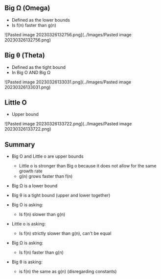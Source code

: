 ## Big Ω (Omega) 

- Defined as the lower bounds
- Is f(n) faster than g(n)

![Pasted image 20230326132756.png](../Images/Pasted image 20230326132756.png)

## Big θ (Theta)

- Defined as the tight bound
- In Big O AND Big Ω

![Pasted image 20230326133031.png](../Images/Pasted image 20230326133031.png)

## Little O

- Upper bound

![Pasted image 20230326133722.png](../Images/Pasted image 20230326133722.png)

## Summary 

- Big O and Little o are upper bounds
	- Little o is stronger than Big o because it does not allow for the same growth rate 
	- g(n) grows faster than f(n)
- Big Ω is a lower bound
- Big θ is a tight bound (upper and lower together)

- Big O is asking:
	- Is f(n) slower than g(n)
- Little o is asking:
	- Is f(n) strictly slower than g(n), can't be equal 
- Big Ω is asking:
	- Is f(n) faster than g(n)
- Big θ is asking:
	- is f(n) the same as g(n) (disregarding constants)
